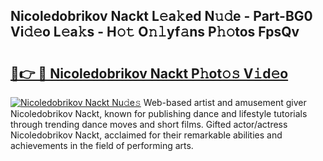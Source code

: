 ## Nicoledobrikov Nackt L𝚎a𝚔ed N𝚞𝚍e - Part-BG0 Vi𝚍𝚎o L𝚎a𝚔s - H𝚘𝚝 O𝚗𝚕yf𝚊ns P𝚑𝚘tos FpsQv

# <h2><a href="http://kf1z8sj.oniu.top/?m=Nicoledobrikov+Nackt">🔗👉 🔴 Nicoledobrikov Nackt P𝚑ot𝚘𝚜 V𝚒d𝚎o</a></h2>

[![Nicoledobrikov Nackt Nu𝚍e𝚜](https://i.imgur.com/0qMVB7G.gif)](http://kf1z8sj.oniu.top/?m=Nicoledobrikov+Nackt)
Web-based artist and amusement giver Nicoledobrikov Nackt, known for publishing dance and lifestyle tutorials through trending dance moves and short films. Gifted actor/actress Nicoledobrikov Nackt, acclaimed for their remarkable abilities and achievements in the field of performing arts.  
